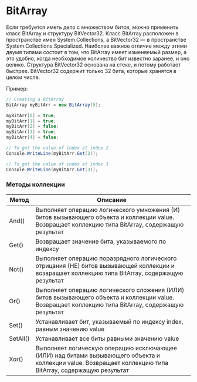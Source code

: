 # BitArray

Если требуется иметь дело с множеством битов, можно применить класс BitArray и структуру BitVector32. Класс BitArray расположен в пространстве имен System.Collections, a BitVector32 — в пространстве System.Collections.Specialized. Наиболее важное отличие между этими двумя типами состоит в том, что BitArray имеет изменяемый размер, а это удобно, когда необходимое количество бит известно заранее, и оно велико. Структура BitVector32 основана на стеке, и потому работает быстрее. BitVector32 содержит только 32 бита, которые хранятся в целом числе.

Пример:
```C#
// Creating a BitArray
BitArray myBitArr = new BitArray(5);

myBitArr[0] = true;
myBitArr[1] = true;
myBitArr[2] = false;
myBitArr[3] = true;
myBitArr[4] = false;

// To get the value of index at index 2
Console.WriteLine(myBitArr.Get(2));

// To get the value of index at index 3
Console.WriteLine(myBitArr.Get(3));
```

### Методы коллекции
Метод | Описание
--- | ---
And() | Выполняет операцию логического умножения (И) битов вызывающего объекта и коллекции value. Возвращает коллекцию типа BitArray, содержащую результат
Get() | Возвращает значение бита, указываемого по индексу
Not() | Выполняет операцию поразрядного логического отрицания (НЕ) битов вызывающей коллекции и возвращает коллекцию типа BitArray, содержащую результат
Or() | Выполняет операцию логического сложения (ИЛИ) битов вызывающего объекта и коллекции value. Возвращает коллекцию типа BitArray, содержащую результат
Set() | Устанавливает бит, указываемый по индексу index, равным значению value
SetAll() | Устанавливает все биты равными значению value
Xor() | Выполняет логическую операцию исключающее (ИЛИ) над битами вызывающего объекта и коллекции value. Возвращает коллекцию типа BitArray, содержащую результат